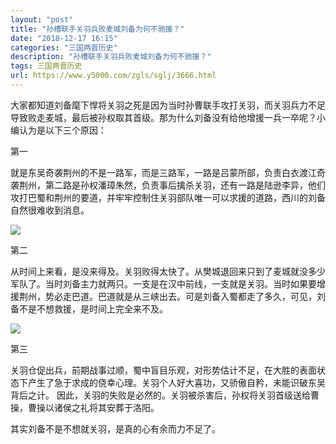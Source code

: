```yaml
---
layout: "post"
title: "孙槽联手关羽兵败麦城刘备为何不驰援？"
date: "2018-12-17 16:15"
categories: "三国两晋历史"
description: "孙槽联手关羽兵败麦城刘备为何不驰援？"
tags: 三国两晋历史
url: https://www.y5000.com/zgls/sglj/3666.html
---
```






大家都知道刘备麾下悍将关羽之死是因为当时孙曹联手攻打关羽，而关羽兵力不足导致败走麦城，最后被孙权取其首级。那为什么刘备没有给他增援一兵一卒呢？小编认为是以下三个原因：

第一

就是东吴奇袭荆州的不是一路军，而是三路军，一路是吕蒙所部，负责白衣渡江奇袭荆州，第二路是孙权潘璋朱然，负责事后擒杀关羽，还有一路是陆逊李异，他们攻打巴蜀和荆州的要道，并牢牢控制住关羽部队唯一可以求援的道路，西川的刘备自然很难收到消息。

![](https://img.y5000.com/uploads/allimg/161020/163505H35-1.jpg)

第二

从时间上来看，是没来得及。关羽败得太快了。从樊城退回来只到了麦城就没多少军队了。当时刘备主力就两只。一支是在汉中前线，一支就是关羽。当时如果要增援荆州，势必走巴道。巴道就是从三峡出去。可是刘备入蜀都走了多久，可见，刘备不是不想救援，是时间上完全来不及。

![](https://img.y5000.com/uploads/allimg/161020/1635052918-2.jpg)

第三

关羽仓促出兵，前期战事过顺，蜀中盲目乐观，对形势估计不足，在大胜的表面状态下产生了急于求成的侥幸心理。关羽个人好大喜功，又骄傲自矜，未能识破东吴背后之计。
因此，关羽的失败是必然的。关羽被杀害后，孙权将关羽首级送给曹操，曹操以诸侯之礼将其安葬于洛阳。

其实刘备不是不想就关羽，是真的心有余而力不足了。
